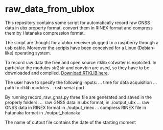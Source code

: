 # raw_data_from_ublox
This repository contains some script for automatically record raw GNSS data in ubx property format, convert them in RINEX format and compress them by Hatanaka compression format.

The script are thought for a ublox receiver plugged to a raspberry through a usb cable. Moreover the scripts have been conceived for a Linux (Debian-like) operating system.

To record raw data the free and open source rtklib sofwater is exploited. In particular the modules str2str and convbin are used, so they have to be downloaded and compiled. [Download RTKLIB here](https://github.com/tomojitakasu/RTKLIB "RTKLIB git hub repository").

The user have to specify the following inputs:
... time for data acquisition
... path to rtklib modules
... usb serial port

By running record_raw_gnss.py three file are generated and saved in the properly folders:
... raw GNSS data in ubx format, in ./output_ubx
... raw GNSS data in RINEX format in ./output_rinex
... compress RINEX file in hatanaka format in ./output_hatanaka

The name of output file contains the date of the starting moment

